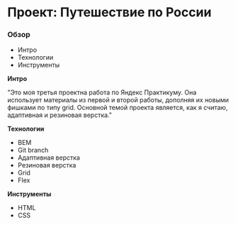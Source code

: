 # Проект: Путешествие по России

### Обзор
* Интро
* Технологии
* Инструменты

**Интро**

"Это моя третья проектна работа по Яндекс Практикуму. Она использует материалы из первой и второй работы, дополняя их новыми фишками по типу grid. Основной темой проекта является, как я считаю, адаптивная и резиновая верстка."

**Технологии**

* BEM
* Git branch
* Адаптивная верстка
* Резиновая верстка
* Grid
* Flex

**Инструменты**

* HTML
* CSS



